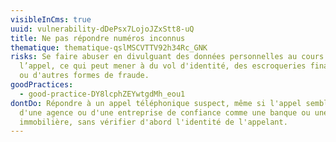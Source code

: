 ```yaml
---
visibleInCms: true
uuid: vulnerability-dDePsx7LojoJZxStt8-uQ
title: Ne pas répondre numéros inconnus
thematique: thematique-qslMSCVTTV92h34Rc_GNK
risks: Se faire abuser en divulguant des données personnelles au cours de
  l’appel, ce qui peut mener à du vol d'identité, des escroqueries financières
  ou d'autres formes de fraude.
goodPractices:
  - good-practice-DY8lcphZEYwtgdMh_eou1
dontDo: Répondre à un appel téléphonique suspect, même si l'appel semble venir
  d'une agence ou d'une entreprise de confiance comme une banque ou une agence
  immobilière, sans vérifier d'abord l'identité de l'appelant.
---
```


